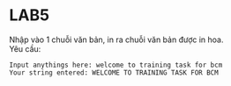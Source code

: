 # LAB5

Nhập vào 1 chuỗi văn bản, in ra chuỗi văn bản được in hoa.<br>
Yêu cầu: <nr>
```
Input anythings here: welcome to training task for bcm
Your string entered: WELCOME TO TRAINING TASK FOR BCM
```
